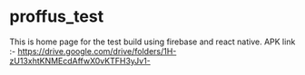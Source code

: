 # proffus_test
This is home page for the test build using firebase and react native.
APK link :- https://drive.google.com/drive/folders/1H-zU13xhtKNMEcdAffwX0vKTFH3yJv1-
